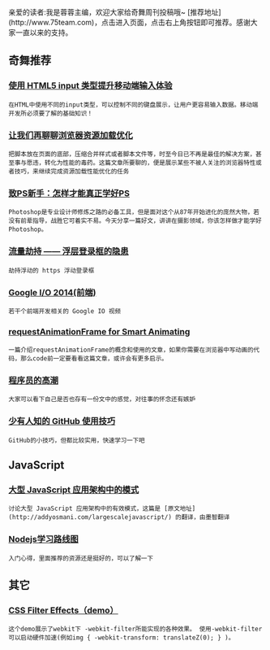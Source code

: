 
<section id="preface">亲爱的读者:我是蓉蓉主编，欢迎大家给奇舞周刊投稿哦~ [推荐地址](http://www.75team.com)，点击进入页面，点击右上角按钮即可推荐。感谢大家一直以来的支持。</section>

## 奇舞推荐

### [使用 HTML5 input 类型提升移动端输入体验](http://www.oschina.net/translate/using-html5-input-types-to-enhance-the-mobile-browsing-experience)

    在HTML中使用不同的input类型，可以控制不同的键盘展示，让用户更容易输入数据。移动端开发所必须要了解的基础知识！

### [让我们再聊聊浏览器资源加载优化](http://www.infoq.com/cn/articles/browser-resource-loading-optimization)

    把脚本放在页面的底部，压缩合并样式或者脚本文件等，时至今日已不再是最佳的解决方案，甚至事与愿违，转化为性能的毒药。这篇文章所要聊的，便是展示某些不被人关注的浏览器特性或者技巧，来继续完成资源加载性能优化的任务

### [致PS新手：怎样才能真正学好PS](http://www.uisdc.com/how-to-learn-ps)

    Photoshop是专业设计师修炼之路的必备工具，但是面对这个从87年开始进化的庞然大物，若没有前辈指导，战胜它可着实不易。今天分享一篇好文，讲讲在摄影领域，你该怎样做才能学好Photoshop。

### [流量劫持 —— 浮层登录框的隐患](http://fex.baidu.com/blog/2014/06/danger-behind-popup-login-dialog/)

    劫持浮动的 https 浮动登录框

### [Google I/O 2014(前端)](http://www.tudou.com/plcover/Bd8KPXOCrTs/?bid=03&pid=02&resourceId=56179749_03_0_02)

    若干个前端开发相关的 Google IO 视频

### [requestAnimationFrame for Smart Animating](http://www.paulirish.com/2011/requestanimationframe-for-smart-animating/)

    一篇介绍requestAnimationFrame的概念和使用的文章，如果你需要在浏览器中写动画的代码，那么code前一定要看看这篇文章，或许会有更多启示。

### [程序员的高潮](http://www.labazhou.net/2014/06/coder_s_high_the_intense_feeling_of_absorption_exclusive_to_programmers/)

    大家可以看下自己是否也存有一份文中的感觉，对往事的怀念还有嫉妒

### [少有人知的 GitHub 使用技巧](http://segmentfault.com/a/1190000000475547)

    GitHub的小技巧，但都比较实用，快速学习一下吧

## JavaScript

### [大型 JavaScript 应用架构中的模式](http://nuysoft.com/2013/08/13/large-scale-javascript/)

    讨论大型 JavaScript 应用架构中的有效模式，这篇是 [原文地址](http://addyosmani.com/largescalejavascript/) 的翻译，由墨智翻译

### [Nodejs学习路线图](http://blog.fens.me/nodejs-roadmap/)

    入门心得，里面推荐的资源还是挺好的，可以了解一下

## 其它

### [CSS Filter Effects（demo）](http://www.css88.com/html5-demo/-webkit-filter/)

    这个demo展示了webkit下 -webkit-filter所能实现的各种效果。 使用-webkit-filter可以启动硬件加速(例如img { -webkit-transform: translateZ(0); } )。
